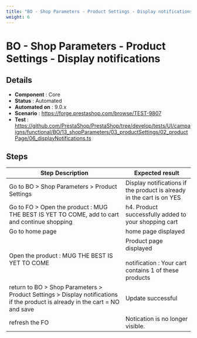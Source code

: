 ```yaml
---
title: "BO - Shop Parameters - Product Settings - Display notifications"
weight: 6
---
```


# BO - Shop Parameters - Product Settings - Display notifications
## Details
* **Component** : Core
* **Status** : Automated
* **Automated on** : 9.0.x
* **Scenario** : https://forge.prestashop.com/browse/TEST-9807
* **Test** : https://github.com/PrestaShop/PrestaShop/tree/develop/tests/UI/campaigns/functional/BO/13_shopParameters/03_productSettings/02_productPage/06_displayNotifications.ts

## Steps
| Step Description | Expected result |
| ----- | ----- |
| Go to BO > Shop Parameters > Product Settings | Display notifications if the product is already in the cart is on YES |
| Go to FO > Open the product : ​MUG THE BEST IS YET TO COME, add to cart and continue shopping | h4. Product successfully added to your shopping cart |
| Go to home page | home page displayed |
| Open the product : ​MUG THE BEST IS YET TO COME | Product page displayed<br><br>notification : Your cart contains 1 of these products |
| return to BO > Shop Parameters > Product Settings > Display notifications if the product is already in the cart = NO and save | Update successful |
| refresh the FO | Notication is no longer visible. |
